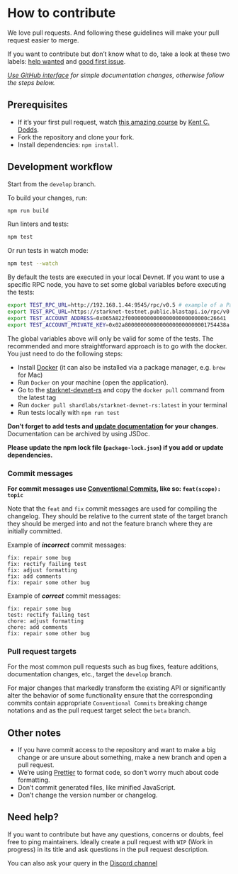 # How to contribute

We love pull requests. And following these guidelines will make your pull request easier to merge.

If you want to contribute but don’t know what to do, take a look at these two labels: [help wanted](https://github.com/starknet-io/starknet.js/issues?q=is%3Aissue+is%3Aopen+label%3A%22help+wanted%22) and [good first issue](https://github.com/starknet-io/starknet.js/issues?q=is%3Aissue+is%3Aopen+label%3A%22good+first+issue%22).

_[Use GitHub interface](https://blog.sapegin.me/all/open-source-for-everyone/) for simple documentation changes, otherwise follow the steps below._

## Prerequisites

- If it’s your first pull request, watch [this amazing course](http://makeapullrequest.com/) by [Kent C. Dodds](https://twitter.com/kentcdodds).
- Fork the repository and clone your fork.
- Install dependencies: `npm install`.

## Development workflow

Start from the `develop` branch.

To build your changes, run:

```bash
npm run build
```

Run linters and tests:

```bash
npm test
```

Or run tests in watch mode:

```bash
npm test --watch
```

By default the tests are executed in your local Devnet. If you want to use a specific
RPC node, you have to set some global variables before executing the tests:

```bash
export TEST_RPC_URL=http://192.168.1.44:9545/rpc/v0.5 # example of a Pathfinder node located in your local network
export TEST_RPC_URL=https://starknet-testnet.public.blastapi.io/rpc/v0.5 # example of a public testnet node
export TEST_ACCOUNT_ADDRESS=0x065A822f0000000000000000000000000c26641
export TEST_ACCOUNT_PRIVATE_KEY=0x02a80000000000000000000000001754438a
```

The global variables above will only be valid for some of the tests.
The recommended and more straightforward approach is to go with the docker.
You just need to do the following steps:

- Install [Docker](https://docs.docker.com/engine/install/) (it can also be installed via a package manager, e.g. `brew` for Mac)
- Run `Docker` on your machine (open the application).
- Go to the [starknet-devnet-rs](https://hub.docker.com/r/shardlabs/starknet-devnet-rs/tags) and copy the `docker pull` command from the latest tag
- Run `docker pull shardlabs/starknet-devnet-rs:latest` in your terminal
- Run tests locally with `npm run test`

**Don’t forget to add tests and [update documentation](./www/README.md) for your changes.**
Documentation can be archived by using JSDoc.

**Please update the npm lock file (`package-lock.json`) if you add or update dependencies.**

### Commit messages

**For commit messages use [Conventional Commits](https://www.conventionalcommits.org/en/v1.0.0/), like so: `feat(scope): topic`**

Note that the `feat` and `fix` commit messages are used for compiling the changelog. They should be relative to the current state of the target branch they should be merged into and not the feature branch where they are initially committed.

Example of **_incorrect_** commit messages:

```
fix: repair some bug
fix: rectify failing test
fix: adjust formatting
fix: add comments
fix: repair some other bug
```

Example of **_correct_** commit messages:

```
fix: repair some bug
test: rectify failing test
chore: adjust formatting
chore: add comments
fix: repair some other bug
```

### Pull request targets

For the most common pull requests such as bug fixes, feature additions, documentation changes, etc., target the `develop` branch.

For major changes that markedly transform the existing API or significantly alter the behavior of some functionality ensure that the corresponding commits contain appropriate `Conventional Commits` breaking change notations and as the pull request target select the `beta` branch.

## Other notes

- If you have commit access to the repository and want to make a big change or are unsure about something, make a new branch and open a pull request.
- We’re using [Prettier](https://github.com/prettier/prettier) to format code, so don’t worry much about code formatting.
- Don’t commit generated files, like minified JavaScript.
- Don’t change the version number or changelog.

## Need help?

If you want to contribute but have any questions, concerns or doubts, feel free to ping maintainers. Ideally create a pull request with `WIP` (Work in progress) in its title and ask questions in the pull request description.

You can also ask your query in the [Discord channel](https://discord.com/channels/793094838509764618/927918707613786162)
